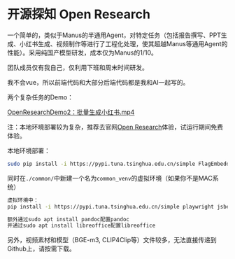 # 开源探知 Open Research

一个简单的，类似于Manus的半通用Agent，对特定任务（包括报告撰写、PPT生成、小红书生成、视频制作等进行了工程化处理，使其超越Manus等通用Agent的性能）。采用纯国产模型研发，成本仅为Manus的1/10。

团队成员仅有我自己，仅利用下班和周末时间研发。

我不会vue，所以前端代码和大部分后端代码都是我和AI一起写的。

两个复杂任务的Demo：

[OpenResearchDemo2：批量生成小红书.mp4](OpenResearchDemo2：批量生成小红书.mp4)


注：本地环境部署较为复杂，推荐去官网[Open Research](https://open-research.cn/)体验，试运行期间免费体验。

本地环境部署：

```bash
sudo pip install -i https://pypi.tuna.tsinghua.edu.cn/simple FlagEmbedding flask flask_cors json_repair mysql-connector-python openai redis moviepy tencentcloud-sdk-python torchvision gevent playwright
```

同时在`./common/`中新建一个名为`common_venv`的虚拟环境（如果你不是MAC系统）

```bash
虚拟环境中：
pip install -i https://pypi.tuna.tsinghua.edu.cn/simple playwright jsbeautifier BeautifulSoup4 redis pillow tqdm shutup torch numpy jieba opencv-python opencv-contrib-python transformers scikit-learn PyPDF2 openai openpyxl pandas moviepy graphviz json_repair matplotlib networkx seaborn 

额外通过sudo apt install pandoc配置pandoc
并通过sudo apt install libreoffice配置libreoffice
```

另外，视频素材和模型（BGE-m3, CLIP4Clip等）文件较多，无法直接传递到Github上，请按需下载。

